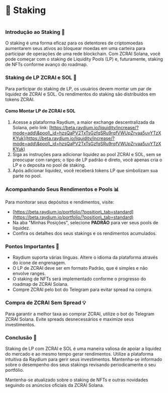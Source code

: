 # 🔐 Staking

<figure><img src="../../../.gitbook/assets/Captura de Tela 2024-05-06 às 15.50.34.png" alt=""><figcaption></figcaption></figure>

### Introdução ao Staking 🌱

O staking é uma forma eficaz para os detentores de criptomoedas aumentarem seus ativos ao bloquear moedas em uma carteira para participar de operações de uma rede blockchain. Com ZCRAI Solana, você pode começar com o staking de Liquidity Pools (LP) e, futuramente, staking de NFTs conforme avanço do roadmap.

### Staking de LP ZCRAI e SOL 🤝

Para participar do staking de LP, os usuários devem montar um par de liquidez de ZCRAI e SOL. Os rendimentos do staking são distribuídos em tokens ZCRAI.

#### Como Montar LP de ZCRAI e SOL

1. Acesse a plataforma Raydium, a maior exchange descentralizada da Solana, pelo link: [https://beta.raydium.io/liquidity/increase/?mode=add\&pool\_id=hzsQaPV2TxTsGzfqSRu9rqfVWUpZrvaa5uvYTzXKYuk](https://beta.raydium.io/liquidity/increase/?mode=add\&pool\_id=hzsQaPV2TxTsGzfqSRu9rqfVWUpZrvaa5uvYTzXKYuk)
2. Siga as instruções para adicionar liquidez ao pool ZCRAI e SOL, sem se preocupar com ranges; o tipo de LP padrão é direto, você apenas cria o LP e o deposita no pool de staking.
3. Após adicionar liquidez, você receberá tokens LP que simbolizam sua parte no pool.

### Acompanhando Seus Rendimentos e Pools 📊

Para monitorar seus depósitos e rendimentos, visite:

* [https://beta.raydium.io/portfolio/?position\_tab=standard](https://beta.raydium.io/portfolio/?position\_tab=standard)
* Na aba "Minhas Posições", selecione **PADRÃO** para ver seus pools de liquidez.
* Confira os detalhes dos seus stakings e os rendimentos acumulados.

### Pontos Importantes 📝

* Raydium suporta várias línguas. Altere o idioma da plataforma através do ícone de engrenagem.
* O LP de ZCRAI deve ser em formato Padrão, que é simples e não envolve ranges.
* O staking de NFTs será implementado conforme o progresso do roadmap de ZCRAI Solana.
* Compre ZCRAI pelo bot do Telegram para evitar spread na compra.

### Compra de ZCRAI Sem Spread 💡

Para garantir a melhor taxa ao comprar ZCRAI, utilize o bot do Telegram ZCRAI Solana. Evite spreads desnecessários e maximize seus investimentos.

### Conclusão 🚀

Staking de LP com ZCRAI e SOL é uma maneira valiosa de apoiar a liquidez do mercado e ao mesmo tempo gerar rendimentos. Utilize a plataforma intuitiva da Raydium para gerir seus investimentos. Mantenha-se informado sobre o desempenho dos seus stakings revisando periodicamente o seu portfólio.

Mantenha-se atualizado sobre o staking de NFTs e outras novidades seguindo os anúncios oficiais da ZCRAI Solana.
